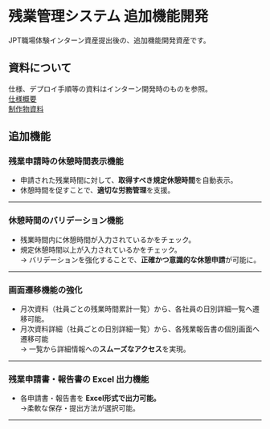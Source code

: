# 残業管理システム  追加機能開発
JPT職場体験インターン資産提出後の、追加機能開発資産です。

## 資料について
仕様、デプロイ手順等の資料はインターン開発時のものを参照。  
[仕様概要](https://github.com/nao-qp/myinternproject/blob/main/README.md)  
[制作物資料](https://github.com/nao-qp/myinternproject/tree/main/doc)

## 追加機能
### 残業申請時の休憩時間表示機能
- 申請された残業時間に対して、**取得すべき規定休憩時間**を自動表示。
- 休憩時間を促すことで、**適切な労務管理**を支援。

---

### 休憩時間のバリデーション機能
- 残業時間内に休憩時間が入力されているかをチェック。  
- 規定休憩時間以上が入力されているかをチェック。  
→ バリデーションを強化することで、**正確かつ意識的な休憩申請**が可能に。

---

### 画面遷移機能の強化
- 月次資料（社員ごとの残業時間累計一覧）から、各社員の日別詳細一覧へ遷移可能。  
- 月次資料詳細（社員ごとの日別詳細一覧）から、各残業報告書の個別画面へ遷移可能  
→ 一覧から詳細情報への**スムーズなアクセス**を実現。

---

### 残業申請書・報告書の Excel 出力機能
- 各申請書・報告書を **Excel形式で出力可能。**  
→柔軟な保存・提出方法が選択可能。

---
